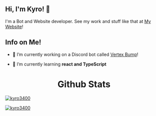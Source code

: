 ## Hi, I'm Kyro! 👋
I'm a Bot and Website developer. See my work and stuff like that at [My Website](https://kyro3400.github.io)!


## Info on Me!
- 🔭 I’m currently working on a Discord bot called [Vertex Bump](https://top.gg/bot/699101991372193813)!

- 🌱 I’m currently learning **react and TypeScript**



<h1 align="center">Github Stats</h1>
<a href="https://github.com/Kyro3400/">
<p><img align="center" src="https://github-readme-stats.vercel.app/api/top-langs?username=kyro3400&show_icons=true&layout=compact&bg_color=1f1d2e&text_color=FAF4ED&icon_color=C3A6E6&title_color=9CCFD8" alt="kyro3400"/>
<p><img align="center" src="https://github-readme-stats.vercel.app/api?username=kyro3400&show_icons=true&locale=en&layout=compact&bg_color=1f1d2e&text_color=FAF4ED&icon_color=C3A6E6&title_color=9CCFD8" alt="kyro3400"/>
</br>
